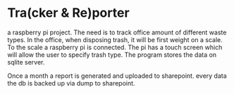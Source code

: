# Tra(cker & Re)porter
a raspberry pi project.
The need is to track office amount of different waste types.
In the office, when disposing trash, it will be first weight on a scale.
To the scale a raspberry pi is connected. 
The pi has a touch screen which will allow the user to specify trash type.
The program stores the data on sqlite server.

Once a month a report is generated and uploaded to sharepoint.
every data the db is backed up via dump to sharepoint.
